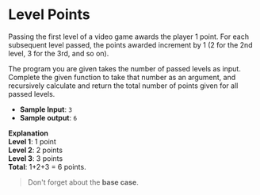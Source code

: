# Level Points

Passing the first level of a video game awards the player 1 point. For each subsequent level passed, the points awarded increment by 1 (2 for the 2nd level, 3 for the 3rd, and so on).

The program you are given takes the number of passed levels as input. Complete the given function to take that number as an argument, and recursively calculate and return the total number of points given for all passed levels.

- **Sample Input**: `3`
- **Sample output**: `6`

**Explanation**  
**Level 1**: 1 point  
**Level 2**: 2 points  
**Level 3**: 3 points  
**Total**: 1+2+3 = 6 points.

>Don't forget about the **base case**.
